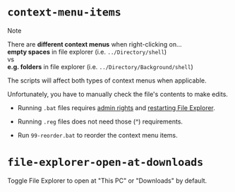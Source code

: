 # `context-menu-items`

> [!note]
>
> There are **different context menus** when right-clicking on...\
> **empty spaces** in file explorer (i.e. `../Directory/shell`)\
> vs\
> **e.g. folders** in file explorer (i.e. `../Directory/Background/shell`)
>
> The scripts will affect both types of context menus when applicable.

Unfortunately, you have to manually check the file's contents to make edits.

-   Running `.bat` files requires <u>admin rights</u> and <u>restarting File Explorer</u>.

-   Running `.reg` files does not need those (^) requirements.

-   Run `99-reorder.bat` to reorder the context menu items.

# `file-explorer-open-at-downloads`

Toggle File Explorer to open at "This PC" or "Downloads" by default.

